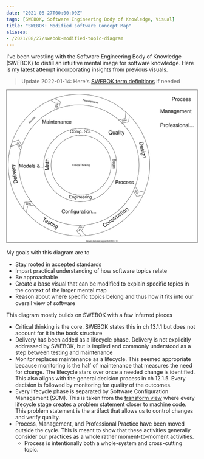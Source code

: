 ```yaml
---
date: "2021-08-27T00:00:00Z"
tags: [SWEBOK, Software Engineering Body of Knowledge, Visual]
title: "SWEBOK: Modified software Concept Map"
aliases:
- /2021/08/27/swebok-modified-topic-diagram
---
```


I've been wrestling with the Software Engineering Body of Knowledge (SWEBOK) to distill an intuitive mental image for software knowledge.
Here is my latest attempt incorporating insights from previous visuals.
<!--more-->

> Update 2022-01-14: Here's [SWEBOK term definitions](../posts/2022-01-14-SWEBOK-term-definitions.md) if needed

![Topic Diagram](../../static/post-media/SWEBOK/topic-hierarchy-slim-cycle-separate-process.drawio.svg)

My goals with this diagram are to
- Stay rooted in accepted standards
- Impart practical understanding of how software topics relate
- Be approachable
- Create a base visual that can be modified to explain specific topics in the context of the larger mental map
- Reason about where specific topics belong and thus how it fits into our overall view of software

This diagram mostly builds on SWEBOK with a few inferred pieces 
- Critical thinking is the core. SWEBOK states this in ch 13.1.1 but does not account for it in the book structure
- Delivery has been added as a lifecycle phase. Delivery is not explicitly addressed by SWEBOK, but is implied and commonly understood as a step between testing and maintenance
- Monitor replaces maintenance as a lifecycle. This seemed appropriate because monitoring is the half of maintenance that measures the need for change. The lifecycle stars over once a needed change is identified. This also aligns with the general decision process in ch 12.1.5. Every decision is followed by monitoring for quality of the outcomes.
- Every lifecycle phase is separated by Software Configuration Management (SCM). This is taken from the [transform view](./2021-08-20-SWEBOK-transform-SCM.md) where every lifecycle stage creates a problem statement closer to machine code. This problem statement is the artifact that allows us to control changes and verify quality.
- Process, Management, and Professional Practice have been moved outside the cycle. This is meant to show that these activities generally consider our practices as a whole rather moment-to-moment activities.
  - Process is intentionally both a whole-system and cross-cutting topic. 
